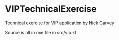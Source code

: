 # VIPTechnicalExercise
Technical exercise for VIP application by Nick Garvey

Source is all in one file in src/vip.kt
